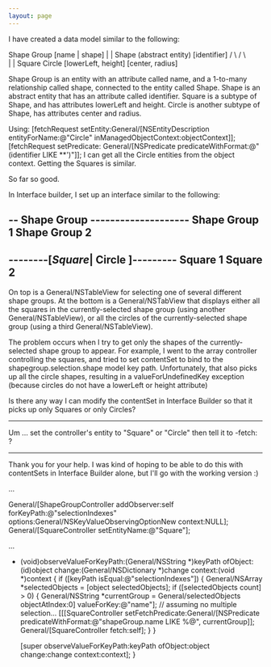 ```yaml
---
layout: page
---
```




I have created a data model similar to the following:

    
Shape Group
[name | shape]
  |
  |
  Shape (abstract entity)
  [identifier]
 / \                  / \  
  |                    |
Square              Circle
[lowerLeft, height] [center, radius]


Shape Group is an entity with an attribute called name, and a 1-to-many relationship called shape, connected to the entity called Shape.
Shape is an abstract entity that has an attribute called identifier.
Square is a subtype of Shape, and has attributes lowerLeft and height.
Circle is another subtype of Shape, has attributes center and radius.

Using:
	[fetchRequest setEntity:General/[NSEntityDescription entityForName:@"Circle" inManagedObjectContext:objectContext]];
	[fetchRequest setPredicate: General/[NSPredicate predicateWithFormat:@"(identifier LIKE **')"]];
I can get all the Circle entities from the object context.  Getting the Squares is similar.

So far so good.

In Interface builder, I set up an interface similar to the following:

    
-- Shape Group --------------------
Shape Group 1
Shape Group 2
-----------------------------------

--------[*Square*| Circle ]---------
Square 1
Square 2
-----------------------------------


On top is a General/NSTableView for selecting one of several different shape groups.
At the bottom is a General/NSTabView that displays either all the squares in the currently-selected shape group (using another General/NSTableView), or all the circles of the currently-selected shape group (using a third General/NSTableView).

The problem occurs when I try to get only the shapes of the currently-selected shape group to appear.  For example, I went to the array controller controlling the squares, and tried to set contentSet to bind to the shapegroup.selection.shape model key path.  Unfortunately, that also picks up all the circle shapes, resulting in a valueForUndefinedKey exception (because circles do not have a lowerLeft or height attribute)

Is there any way I can modify the contentSet in Interface Builder so that it picks up only Squares or only Circles?

----

Um ... set the controller's entity to "Square" or "Circle" then tell it to -fetch: ? 

----

Thank you for your help.  I was kind of hoping to be able to do this with contentSets in Interface Builder alone, but I'll go with the working version :) 

    
...

General/[ShapeGroupController addObserver:self forKeyPath:@"selectionIndexes" options:General/NSKeyValueObservingOptionNew context:NULL];
General/[SquareController setEntityName:@"Square"];

...

- (void)observeValueForKeyPath:(General/NSString *)keyPath ofObject:(id)object change:(General/NSDictionary *)change context:(void *)context
{
    if ([keyPath isEqual:@"selectionIndexes"]) {
		General/NSArray *selectedObjects = [object selectedObjects];
		if ([selectedObjects count] > 0)
		{
			General/NSString *currentGroup = General/selectedObjects objectAtIndex:0] valueForKey:@"name"];  // assuming no multiple selection...
			[[[SquareController setFetchPredicate:General/[NSPredicate predicateWithFormat:@"shapeGroup.name LIKE %@", currentGroup]];
			General/[SquareController fetch:self];
		}
    }

    [super observeValueForKeyPath:keyPath ofObject:object change:change context:context];
}
